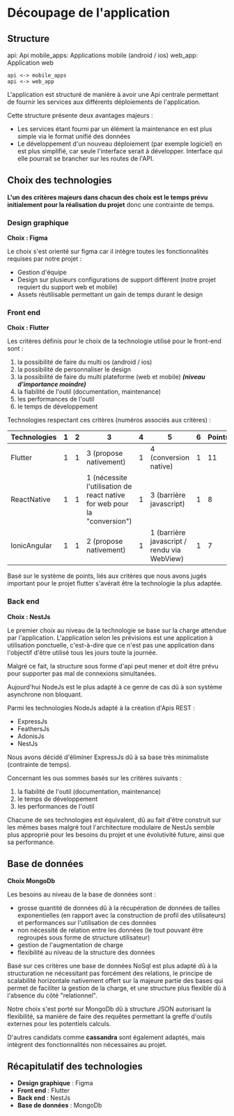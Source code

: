 # Découpage de l'application

## Structure

<code-block lang="d2">
    api: Api
    mobile_apps: Applications mobile (android / ios)
    web_app: Application web

    api <-> mobile_apps
    api <-> web_app
</code-block>

L'application est structuré de manière à avoir une Api centrale permettant de fournir les services aux différents déploiements de l'application.

Cette structure présente deux avantages majeurs :

- Les services étant fourni par un élément la maintenance en est plus simple via le format unifié des données
- Le développement d'un nouveau déploiement (par exemple logiciel) en est plus simplifié, car seule l'interface serait à développer. Interface qui elle pourrait se brancher sur les routes de l'API.

## Choix des technologies

**L'un des critères majeurs dans chacun des choix est le temps prévu initialement pour la réalisation du projet** donc une contrainte de temps.

### Design graphique

**Choix : Figma**

Le choix s'est orienté sur figma car il intègre toutes les fonctionnalités requises par notre projet :
- Gestion d'équipe
- Design sur plusieurs configurations de support différent (notre projet requiert du support web et mobile)
- Assets réutilisable permettant un gain de temps durant le design
    
### Front end

**Choix : Flutter**

Les critères définis pour le choix de la technologie utilisé pour le front-end sont :

1. la possibilité de faire du multi os (android / ios)
2. la possibilité de personnaliser le design
3. la possibilité de faire du multi plateforme (web et mobile) ***(niveau d'importance moindre)***
4. la fiabilité de l'outil (documentation, maintenance)
5. les performances de l'outil 
6. le temps de développement

Technologies respectant ces critères (numéros associés aux critères) :

| Technologies | 1 | 2 | 3                                                                        | 4 | 5                                           | 6 | Points |
|--------------|---|---|--------------------------------------------------------------------------|---|---------------------------------------------|---|--------|
| Flutter      | 1 | 1 | 3 (propose nativement)                                                   | 1 | 4 (conversion native)                       | 1 | 11     |
| ReactNative  | 1 | 1 | 1 (nécessite l'utilisation de react native for web pour la "conversion") | 1 | 3 (barrière javascript)                     | 1 | 8      |
| IonicAngular | 1 | 1 | 2 (propose nativement)                                                   | 1 | 1 (barrière javascript / rendu via WebView) | 1 | 7      |

Basé sur le système de points, liés aux critères que nous avons jugés important pour le projet flutter s'avérait être la technologie la plus adaptée.

### Back end

**Choix : NestJs**

Le premier choix au niveau de la technologie se base sur la charge attendue par l'application. L'application selon les prévisions est une application à utilisation ponctuelle, c'est-à-dire que ce n'est pas une application dans l'objectif d'être utilisé tous les jours toute la journée.

Malgré ce fait, la structure sous forme d'api peut mener et doit être prévu pour supporter pas mal de connexions simultanées.

Aujourd'hui NodeJs est le plus adapté à ce genre de cas dû à son système asynchrone non bloquant.

Parmi les technologies NodeJs adapté à la création d'Apis REST :

- ExpressJs
- FeathersJs
- AdonisJs
- NestJs

Nous avons décidé d'éliminer ExpressJs dû à sa base très minimaliste (contrainte de temps).

Concernant les ous sommes basés sur les critères suivants :

1. la fiabilité de l'outil (documentation, maintenance)
2. le temps de développement
3. les performances de l'outil

Chacune de ses technologies est équivalent, dû au fait d'être construit sur les mêmes bases malgré tout l'architecture modulaire de NestJs semble plus approprié pour les besoins du projet et une évolutivité future, ainsi que sa performance.

## Base de données

**Choix MongoDb**

Les besoins au niveau de la base de données sont :

- grosse quantité de données dû à la récupération de données de tailles exponentielles (en rapport avec la construction de profil des utilisateurs) et performances sur l'utilisation de ces données
- non nécessité de relation entre les données (le tout pouvant être regroupés sous forme de structure utilisateur)
- gestion de l'augmentation de charge
- flexibilité au niveau de la structure des données

Basé sur ces critères une base de données NoSql est plus adapté dû à la structuration ne nécessitant pas forcément des relations, le principe de scalabilité horizontale nativement offert sur la majeure partie des bases qui permet de faciliter la gestion de la charge, et une structure plus flexible dû à l'absence du côté "relationnel".

Notre choix s'est porté sur MongoDb dû à structure JSON autorisant la flexibilité, sa manière de faire des requêtes permettant la greffe d'outils externes pour les potentiels calculs.

D'autres candidats comme **cassandra** sont également adaptés, mais intègrent des fonctionnalités non nécessaires au projet.

## Récapitulatif des technologies

- **Design graphique** : Figma
- **Front end** : Flutter
- **Back end** : NestJs
- **Base de données** : MongoDb

